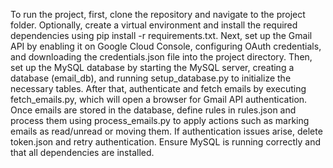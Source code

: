 To run the project, first, clone the repository and navigate to the project folder.
Optionally, create a virtual environment and install the required dependencies using pip install -r requirements.txt.
Next, set up the Gmail API by enabling it on Google Cloud Console, configuring OAuth credentials, and downloading the credentials.json file into the project directory.
Then, set up the MySQL database by starting the MySQL server, creating a database (email_db), and running setup_database.py to initialize the necessary tables.
After that, authenticate and fetch emails by executing fetch_emails.py, which will open a browser for Gmail API authentication. 
Once emails are stored in the database, define rules in rules.json and process them using process_emails.py to apply actions such as marking emails as read/unread or moving them. 
If authentication issues arise, delete token.json and retry authentication. 
Ensure MySQL is running correctly and that all dependencies are installed.
